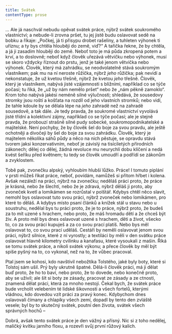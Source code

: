 ```yaml
---
title: Svátek
contentType: prose
---
```


<section>

… Ale já naschvál nebudu opěvat svátek práce, nýbrž svátek soukromého vlastnictví; a nebude-li zrovna pršet, tu jej jistě budu oslavovat sedě na bobku a říkaje: „Počkej, já ti přisypu drobet rašeliny, a tuhleten výhonek ti uříznu; a ty bys chtěla hlouběji do země, viď?“ A tařička řekne, že by chtěla, a já ji zasadím hlouběji do země. Neboť toto je má půda zkropená potem a krví, a to doslovně; neboť když člověk uřezává větvičku nebo výhonek, musí se skoro vždycky říznout do prstu, jenž je také jenom větvička nebo výhonek. Člověk, který má zahrádku, se neodvolatelně stává soukromým vlastníkem; pak mu na ní neroste růžička, nýbrž _jeho_ růžička; pak nevidí a nekonstatuje, že už kvetou třešně, nýbrž že kvetou _jeho_ třešně. Člověk, který je vlastníkem, nabývá jisté vzájemnosti s bližními, například co se týče počasí; tu říká, že „už by nám nemělo pršet“ nebo že „nám pěkně zamoklo“. Krom toho nabývá jakési neméně silné výlučnosti; shledává, že sousedovy stromky jsou roští a košťata na rozdíl od jeho vlastních stromků; nebo vidí, že tahle kdoule by se dělala lépe na _jeho_ zahradě než na zahradě sousedově, a tak dále. Je tedy pravda, že soukromé vlastnictví vyvolává jisté třídní a kolektivní zájmy, například co se týče počasí; ale je stejně pravda, že probouzí strašně silné pudy sobecké, soukromopodnikatelské a majitelské. Není pochyby, že by člověk šel do boje za svou pravdu, ale ještě ochotněji a divočeji by šel do boje za svou zahrádku. Člověk, který je majitelem několika sáhů půdy a něco na nich pěstuje, se opravdu stává tvorem jaksi konzervativním, neboť je závislý na tisíciletých přírodních zákonech; dělej co dělej, žádná revoluce mu neurychlí dobu klíčení a nedá kvést šeříku před květnem; tu tedy se člověk umoudří a podřídí se zákonům a zvyklostem.

Tobě pak, zvonečku alpský, vyhloubím hlubší lůžko. Práce! I tomuto piplání v prsti můžeš říkat práce, neboť, povídám, namůžeš si přitom hřbet i kolena. Avšak nezáleží na práci, nýbrž na zvonečku; neděláš práci proto, že práce je krásná, nebo že šlechtí, nebo že je zdravá, nýbrž děláš ji proto, aby zvoneček kvetl a lomikámen se rozrůstal v polštář. Kdybys chtěl něco slavit, nemohl bys oslavovat tuto svou práci, nýbrž zvoneček nebo lomikámen, pro které to děláš. A kdybys místo psaní článků a knížek stál u stavu nebo u soustruhu, nedělal bys tu práci proto, že je to práce, nýbrž proto, že budeš za to mít uzené s hrachem, nebo proto, že máš hromadu dětí a že chceš být živ. A proto měl bys dnes oslavovat uzené s hrachem, děti a život, všecko to, co za svou práci kupuješ a za co svou prací platíš. Nebo bys měl oslavovat to, co svou prací uděláš. Cestáři by neměli oslavovat jenom svou práci, nýbrž silnice, které z ní vyrostly; a textiláci by měli v den svátku práce oslavovat hlavně kilometry cvilinku a kanafasu, které vysoukali z mašin. Říká se tomu svátek práce, a nikoli svátek výkonu; a přece člověk by měl být spíše pyšný na to, co vykonal, než na to, že vůbec pracoval.

Ptal jsem se kohosi, kdo navštívil nebožtíka Tolstého, jaké byly boty, které si Tolstoj sám ušil. Prý byly ukrutně špatné. Dělá-li člověk práci, má ji dělat buď proto, že ho to baví, nebo proto, že to dovede, nebo konečně proto, aby se uživil; ale šít si boty ze zásady, pracovat ze zásady a ze ctnosti, znamená dělat práci, která za mnoho nestojí. Čekal bych, že svátek práce bude vrcholit velebením té lidské šikovnosti a všech fortelů, kterými vládnou, kdo dovedou vzít práci za pravý konec. Kdybychom dnes oslavovali čímany a chlapíky všech zemí, dopadl by tento den zvláště vesele; byl by to skutečný svátek, poutní den života, svátek všech správných hochů –

Dobrá, avšak tento svátek práce je den vážný a přísný. Nic si z toho nedělej, maličký kvítku jarního floxu, a rozevři svůj první růžový kalich.

</section>

[^1]: Trvalky. _Pozn. red._

[^2]: Odnož. _Pozn. red._

[^3]: Pověrečné zaříkávání. _Pozn. red._

[^4]: Hněv opěvuj, bohyně. _Pozn. red._

[^5]: Kyselá slatinná zemina, rašelina. _Pozn. red._

[^6]: Rašeliník. _Pozn. red._

[^7]: Krondaro/kromdar – lejno. _Pozn. red._

[^8]: Shawl (angl.) – pléd, přehoz. _Pozn. red._

[^9]: Pochodové tempo. _Pozn. red._

[^10]: Odnož, řízek. _Pozn. red._

[^11]: Pontus euxinus – lat. název pro severní pobřeží Černého moře. _Pozn. red_.

[^12]: Zvyková pravidla. _Pozn. red._

[^13]: Kněžská pokrývka hlavy. _Pozn. red._

[^14]: Sečná i bodná orientální zbraň se zahnutou čepelí. _Pozn. red._

[^15]: Kybelé – v řec. mytologii maloasijská bohyně uctívaná jako „velká matka bohů a všeho živého“. _Pozn. red._

[^16]: Hromadný nástup. _Pozn. red._

[^17]: Lámavá, křehká. _Pozn. red._

[^18]: Arne Novák (1880–1939), literární kritik a historik. _Pozn. red._

[^19]: Zdeněk Nejedlý (1878–1962), historik, muzikolog, umělecký kritik, politik, později ministr školství (ve funkci v letech 1945–1946, 1948–1953). _Pozn. red._

[^20]: Rojnice, z. něm. Schwarmlinie, tj. rozmístění bojové jednotky v řadě. _Pozn. red._
